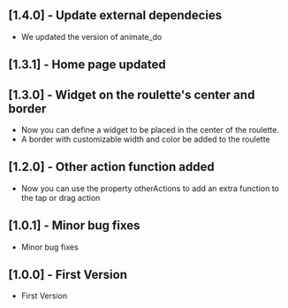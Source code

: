 ## [1.4.0] - Update external dependecies
* We updated the version of animate_do
## [1.3.1] - Home page updated
## [1.3.0] - Widget on the roulette's center and border
* Now you can define a widget to be placed in the center of the roulette.
* A border with customizable width and color be added to the roulette
## [1.2.0] - Other action function added
* Now you can use the property otherActions to add an extra function to the tap or drag action

## [1.0.1] - Minor bug fixes
* Minor bug fixes

## [1.0.0] - First Version
* First Version
